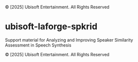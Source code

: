 © [2025] Ubisoft Entertainment. All Rights Reserved

# ubisoft-laforge-spkrid

Support material for Analyzing and Improving Speaker Similarity Assessment in Speech Synthesis

© [2025] Ubisoft Entertainment. All Rights Reserved
